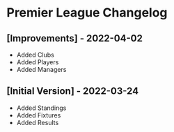 # Premier League Changelog

## [Improvements] - 2022-04-02

- Added Clubs
- Added Players
- Added Managers

## [Initial Version] - 2022-03-24

- Added Standings
- Added Fixtures
- Added Results
